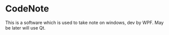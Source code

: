 # CodeNote
This is a software which is used to take note on windows, dev by WPF. May be later will use Qt.
